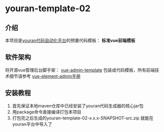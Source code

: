 # youran-template-02

## 介绍

本项目是<a href="https://gitee.com/caixiaoge/youran" target="_blank">youran代码自动化平台</a>的预置代码模板：
**标准vue前端模板**

## 软件架构

将开源vue管理后台脚手架：
<a href="https://github.com/PanJiaChen/vue-admin-template" target="_blank">vue-admin-template</a>
包装成代码模板，所有前端技术细节请参考 <a href="https://panjiachen.github.io/vue-element-admin-site/zh/guide/" target="_blank">vue-element-admin手册</a>


## 安装教程

1.  首先保证本地maven仓库中已经安装了youran代码生成器的核心jar包
2.  用package命令直接编译打包本项目
3.  打包完之后生成的youran-template-02-x.x.x-SNAPSHOT-src.zip
就能在youran平台中导入了
